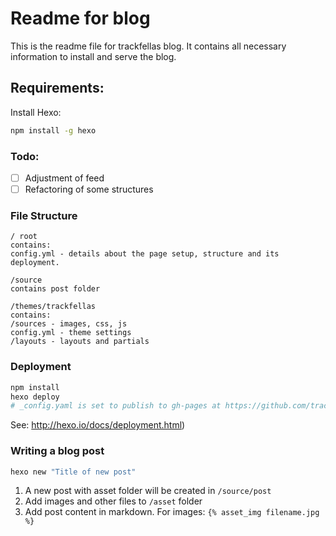# Readme for blog

This is the readme file for trackfellas blog. It contains all necessary information to install and serve the blog.

## Requirements:

Install Hexo:
```sh
npm install -g hexo
```

### Todo:

- [ ] Adjustment of feed
- [ ] Refactoring of some structures

### File Structure

```
/ root
contains:
config.yml - details about the page setup, structure and its deployment.

/source
contains post folder

/themes/trackfellas
contains:
/sources - images, css, js
config.yml - theme settings
/layouts - layouts and partials
```

### Deployment

```sh
npm install
hexo deploy
# _config.yaml is set to publish to gh-pages at https://github.com/trackfellas/blog.git. For further information 
```

See:
 http://hexo.io/docs/deployment.html)

### Writing a blog post

```sh
hexo new "Title of new post"
```

1. A new post with asset folder will be created in `/source/post`
2. Add images and other files to `/asset` folder
3. Add post content in markdown. For images: `{% asset_img filename.jpg %}`
